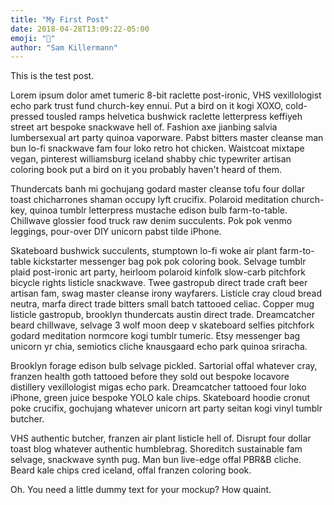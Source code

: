 ```yaml
---
title: "My First Post"
date: 2018-04-28T13:09:22-05:00
emoji: "🤒"
author: "Sam Killermann"
---
```


This is the test post.

Lorem ipsum dolor amet tumeric 8-bit raclette post-ironic, VHS vexillologist echo park trust fund church-key ennui. Put a bird on it kogi XOXO, cold-pressed tousled ramps helvetica bushwick raclette letterpress keffiyeh street art bespoke snackwave hell of. Fashion axe jianbing salvia lumbersexual art party quinoa vaporware. Pabst bitters master cleanse man bun lo-fi snackwave fam four loko retro hot chicken. Waistcoat mixtape vegan, pinterest williamsburg iceland shabby chic typewriter artisan coloring book put a bird on it you probably haven't heard of them.

Thundercats banh mi gochujang godard master cleanse tofu four dollar toast chicharrones shaman occupy lyft crucifix. Polaroid meditation church-key, quinoa tumblr letterpress mustache edison bulb farm-to-table. Chillwave glossier food truck raw denim succulents. Pok pok venmo leggings, pour-over DIY unicorn pabst tilde iPhone.

Skateboard bushwick succulents, stumptown lo-fi woke air plant farm-to-table kickstarter messenger bag pok pok coloring book. Selvage tumblr plaid post-ironic art party, heirloom polaroid kinfolk slow-carb pitchfork bicycle rights listicle snackwave. Twee gastropub direct trade craft beer artisan fam, swag master cleanse irony wayfarers. Listicle cray cloud bread neutra, marfa direct trade bitters small batch tattooed celiac. Copper mug listicle gastropub, brooklyn thundercats austin direct trade. Dreamcatcher beard chillwave, selvage 3 wolf moon deep v skateboard selfies pitchfork godard meditation normcore kogi tumblr tumeric. Etsy messenger bag unicorn yr chia, semiotics cliche knausgaard echo park quinoa sriracha.

Brooklyn forage edison bulb selvage pickled. Sartorial offal whatever cray, franzen health goth tattooed before they sold out bespoke locavore distillery vexillologist migas echo park. Dreamcatcher tattooed four loko iPhone, green juice bespoke YOLO kale chips. Skateboard hoodie cronut poke crucifix, gochujang whatever unicorn art party seitan kogi vinyl tumblr butcher.

VHS authentic butcher, franzen air plant listicle hell of. Disrupt four dollar toast blog whatever authentic humblebrag. Shoreditch sustainable fam selvage, snackwave synth pug. Man bun live-edge offal PBR&B cliche. Beard kale chips cred iceland, offal franzen coloring book.

Oh. You need a little dummy text for your mockup? How quaint.
